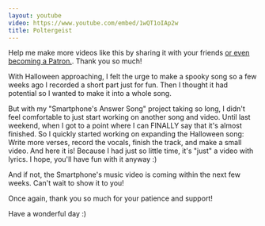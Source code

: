```yaml
---
layout: youtube
video: https://www.youtube.com/embed/1wQT1oIAp2w
title: Poltergeist
---
```


Help me make more videos like this by sharing it with your friends [or even becoming a Patron.](https://www.patreon.com/lolnein). Thank you so much!

With Halloween approaching, I felt the urge to make a spooky song so a few weeks ago I recorded a short part just for fun. Then I thought it had potential so I wanted to make it into a whole song.

But with my "Smartphone's Answer Song" project taking so long, I didn't feel comfortable to just start working on another song and video. Until last weekend, when I got to a point where I can FINALLY say that it's almost finished. So I quickly started working on expanding the Halloween song: Write more verses, record the vocals, finish the track, and make a small video. And here it is! Because I had just so little time, it's "just" a video with lyrics. I hope, you'll have fun with it anyway :)

And if not, the Smartphone's music video is coming within the next few weeks. Can't wait to show it to you!

Once again, thank you so much for your patience and support!

Have a wonderful day :)